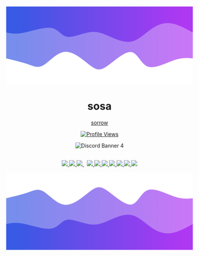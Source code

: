 ![Header](./header.png)

<h1 align="center">sosa</h1>
<p align="center"><a href="https://sosaghostie.me/">sorrow</a></p>
<a href="https://github.com/sosaghostie">
  <p align="center">
    <img src="https://komarev.com/ghpvc/?username=sosaghostie&color=blueviolet" alt="Profile Views">
  </p>
</a>

<p align="center">
  <img src="https://discord.c99.nl/widget/theme-4/774842100336295946.png" alt="Discord Banner 4"/>

  <br />
  <br />


<p align="center"> 
    <a href="https://discord.gg/sorrow" target="_blank"> <img src="https://img.icons8.com/ios/48/000000/discord-logo--v1.png"/> </a>
    <a href="https://soundcloud.com/sosaghostiee" target="_blank"> <img src="https://img.icons8.com/ios/50/000000/soundcloud.png"/> </a>
    <a style="padding-right:8px;" href="https://www.youtube.com/channel/UCrOYycFBRiJGmox9QSfBMbw" target="_blank"> <img src="https://img.icons8.com/ios/50/000000/youtube-play--v1.png"/> </a> 
    <a href="https://twitter.com/sosaghostie" target="_blank"> <img src="https://img.icons8.com/ios/46/000000/twitter--v1.png"/> </a>
    <a href="https://www.youtube.com/channel/UCrOYycFBRiJGmox9QSfBMbw" target="_blank"> <img src="https://img.icons8.com/windows/50/000000/js-squared.png"/> </a> 
    <a href="https://www.youtube.com/channel/UCrOYycFBRiJGmox9QSfBMbw" target="_blank"> <img src="https://img.icons8.com/ios/50/000000/html-5--v2.png"/> </a> 
    <a href="https://www.youtube.com/channel/UCrOYycFBRiJGmox9QSfBMbw" target="_blank"> <img src="https://img.icons8.com/ios/50/000000/python--v1.png"/> </a> 
    <a href="https://soundcloud.com/sosaghostiee" target="_blank"> <img src="https://img.icons8.com/ios/50/000000/atom-editor.png"/> </a>
    <a href="https://www.youtube.com/channel/UCrOYycFBRiJGmox9QSfBMbw" target="_blank"> <img src="https://img.icons8.com/ios/50/000000/git.png"/> </a> 
    <a href="https://www.beatstars.com/beat/8870078" target="_blank"> <img src="https://img.icons8.com/ios/50/000000/redux.png"/> </a>
    
</p>

![Footer](./footer.png)
